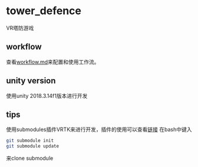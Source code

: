 # tower_defence

VR塔防游戏

## workflow

查看[workflow.md](./workflow.md)来配置和使用工作流。

## unity version

使用unity 2018.3.14f1版本进行开发

## tips

使用submodules插件VRTK来进行开发，插件的使用可以查看[链接](https://github.com/ExtendRealityLtd/VRTK)
在bash中键入
``` bash
git submodule init
git submodule update
```
来clone submodule